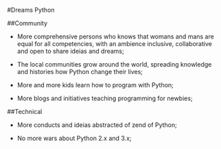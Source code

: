 #Dreams Python

##Community

- More comprehensive persons who knows that womans and mans are equal for all competencies, with an ambience inclusive, collaborative and open to share ideias and dreams;

- The local communities grow around the world, spreading knowledge and histories how Python change their lives;

- More and more kids learn how to program with Python;

- More blogs and initiatives teaching programming for newbies;

##Technical

- More conducts and ideias abstracted of zend of Python;

- No more wars about Python 2.x and 3.x;


